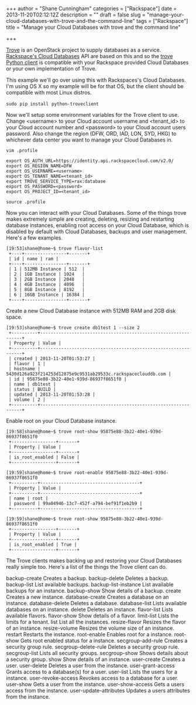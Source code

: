 +++
author = "Shane Cunningham"
categories = ["Rackspace"]
date = 2013-11-20T02:12:12Z
description = ""
draft = false
slug = "manage-your-cloud-databases-with-trove-and-the-command-line"
tags = ["Rackspace"]
title = "Manage your Cloud Databases with trove and the command line"

+++


<a href="https://wiki.openstack.org/wiki/Trove">Trove</a> is an OpenStack project to supply databases as a service. <a href="http://www.rackspace.com/cloud/databases/">Rackspace's Cloud Databases</a> API are based on this and so the <a href="https://github.com/openstack/python-troveclient">trove Python client</a> is compatible with your Rackspace provided Cloud Databases or your own implementation of Trove.

This example we'll go over using this with Rackspaces's Cloud Databases. I'm using OS X so my example will be for that OS, but the client should be compatible with most Linux distros.
<pre><code>sudo</code> <code>pip </code><code>install</code> <code>python-troveclient</code></pre>
Now we'll setup some environment variables for the Trove client to use. Change &lt;username&gt; to your Cloud account username and &lt;tenant_id&gt; to your Cloud account number and &lt;password&gt; to your Cloud account users password. Also change the region (DFW, ORD, IAD, LON, SYD, HKG) to whichever data center you want to manage your Cloud Databases in.
<pre><code>vim .profile</code></pre>
<pre><code>export OS_AUTH_URL=https://identity.api.rackspacecloud.com/v2.0/
export OS_REGION_NAME=DFW
export OS_USERNAME=&lt;username&gt; 
export OS_TENANT_NAME=&lt;tenant_id&gt; 
export TROVE_SERVICE_TYPE=rax:database 
export OS_PASSWORD=&lt;password&gt; 
export OS_PROJECT_ID=&lt;tenant_id&gt;</code></pre>
<pre><code>source .profile</code></pre>
Now you can interact with your Cloud Databases. Some of the things trove makes extremely simple are creating, deleting, resizing and restarting database instances, enabling root access on your Cloud Database, which is disabled by default with Cloud Databases, backups and user management. Here's a few examples.
<pre><code>[19:53]shane@home~$ trove flavor-list
 +----+----------------+-------+
 | id | name | ram |
 +----+----------------+-------+
 | 1 | 512MB Instance | 512  |
 | 2 | 1GB Instance | 1024   |
 | 3 | 2GB Instance | 2048   |
 | 4 | 4GB Instance | 4096   |
 | 5 | 8GB Instance | 8192   |
 | 6 | 16GB Instance | 16384 |
 +----+----------------+-------+</code></pre>
Create a new Cloud Database instance with 512MB RAM and 2GB disk space.
<pre><code>[19:53]shane@home~$ trove create db1test 1 --size 2
 +----------+---------------------------------------------------------------+
 | Property | Value |
 +----------+---------------------------------------------------------------+
 | created | 2013-11-20T01:53:27 |
 | flavor | 1 |
 | hostname | 5430d126a923f214253d12875e9c9531ab29533c.rackspaceclouddb.com |
 | id | 95875e88-3b22-40e1-939d-86937f8651f0 |
 | name | db1test |
 | status | BUILD |
 | updated | 2013-11-20T01:53:28 |
 | volume | 2 |
 +----------+---------------------------------------------------------------+</code></pre>
Enable root on your Cloud Database instance.
<pre><code>[19:58]shane@home~$ trove root-show 95875e88-3b22-40e1-939d-86937f8651f0
 +-----------------+-------+
 | Property | Value |
 +-----------------+-------+
 | is_root_enabled | False |
 +-----------------+-------+</code></pre>
<pre><code>[19:59]shane@home~$ trove root-enable 95875e88-3b22-40e1-939d-86937f8651f0
 +----------+--------------------------------------+
 | Property | Value |
 +----------+--------------------------------------+
 | name | root |
 | password | 99a04946-13c7-452f-a794-bef91f1eb2b9 |
 +----------+--------------------------------------+</code></pre>
<pre><code>[19:59]shane@home~$ trove root-show 95875e88-3b22-40e1-939d-86937f8651f0
 +-----------------+-------+
 | Property | Value |
 +-----------------+-------+
 | is_root_enabled | True |
 +-----------------+-------+</code></pre>
The Trove clients makes backing up and restoring your Cloud Databases really simple too. Here's a list of the things the Trove client can do.

backup-create Creates a backup.
backup-delete Deletes a backup.
backup-list List available backups.
backup-list-instance
List available backups for an instance.
backup-show Show details of a backup.
create Creates a new instance.
database-create Creates a database on an instance.
database-delete Deletes a database.
database-list Lists available databases on an instance.
delete Deletes an instance.
flavor-list Lists available flavors.
flavor-show Show details of a flavor.
limit-list Lists the limits for a tenant.
list List all the instances.
resize-flavor Resizes the flavor of an instance.
resize-volume Resizes the volume size of an instance.
restart Restarts the instance.
root-enable Enables root for a instance.
root-show Gets root enabled status for a instance.
secgroup-add-rule Creates a security group rule.
secgroup-delete-rule
Deletes a security group rule.
secgroup-list Lists all security groups.
secgroup-show Shows details about a security group.
show Show details of an instance.
user-create Creates a user.
user-delete Deletes a user from the instance.
user-grant-access Grants access to a database(s) for a user.
user-list Lists the users for a instance.
user-revoke-access Revokes access to a database for a user.
user-show Gets a user from the instance.
user-show-access Gets a users access from the instance.
user-update-attributes
Updates a users attributes from the instance.